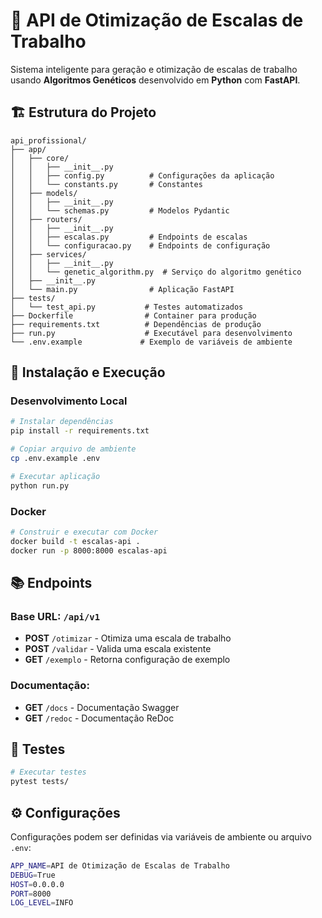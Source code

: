 # 🏢 API de Otimização de Escalas de Trabalho

Sistema inteligente para geração e otimização de escalas de trabalho usando **Algoritmos Genéticos** desenvolvido em **Python** com **FastAPI**.

## 🏗️ Estrutura do Projeto

```
api_profissional/
├── app/
│   ├── core/
│   │   ├── __init__.py
│   │   ├── config.py          # Configurações da aplicação
│   │   └── constants.py       # Constantes
│   ├── models/
│   │   ├── __init__.py
│   │   └── schemas.py         # Modelos Pydantic
│   ├── routers/
│   │   ├── __init__.py
│   │   ├── escalas.py         # Endpoints de escalas
│   │   └── configuracao.py    # Endpoints de configuração
│   ├── services/
│   │   ├── __init__.py
│   │   └── genetic_algorithm.py  # Serviço do algoritmo genético
│   ├── __init__.py
│   └── main.py                # Aplicação FastAPI
├── tests/
│   └── test_api.py           # Testes automatizados
├── Dockerfile                # Container para produção
├── requirements.txt          # Dependências de produção
├── run.py                    # Executável para desenvolvimento
└── .env.example             # Exemplo de variáveis de ambiente
```

## 🚀 Instalação e Execução

### Desenvolvimento Local

```bash
# Instalar dependências
pip install -r requirements.txt

# Copiar arquivo de ambiente
cp .env.example .env

# Executar aplicação
python run.py
```

### Docker

```bash
# Construir e executar com Docker
docker build -t escalas-api .
docker run -p 8000:8000 escalas-api
```

## 📚 Endpoints

### Base URL: `/api/v1`

- **POST** `/otimizar` - Otimiza uma escala de trabalho
- **POST** `/validar` - Valida uma escala existente
- **GET** `/exemplo` - Retorna configuração de exemplo

### Documentação:

- **GET** `/docs` - Documentação Swagger
- **GET** `/redoc` - Documentação ReDoc

## 🧪 Testes

```bash
# Executar testes
pytest tests/
```

## ⚙️ Configurações

Configurações podem ser definidas via variáveis de ambiente ou arquivo `.env`:

```bash
APP_NAME=API de Otimização de Escalas de Trabalho
DEBUG=True
HOST=0.0.0.0
PORT=8000
LOG_LEVEL=INFO
```
